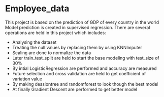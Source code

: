 # Employee_data
 This project is based on the prediction of GDP of every country in the world Model prediction is created in supervised regression. There are several operations are held in this project which includes:

* Analysing the dataset
* Treating the null values by replacing them by using KNNImputer
* Scaling are done to normalize the data
* Later train_test_split are held to start the base modeling with test_size of 30%
* By intial LogisticRegression are performed and accuracy are measured
* Future selection and cross validation are held to get coefficient of variation value
* By making dessiontree and randomforest to look though the best model
* At finally Gradient Descent are performed to get better model
